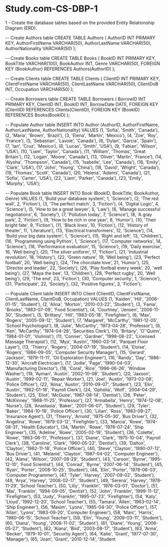 # Study.com-CS-DBP-1

1 - Create the database tables based on the provided Entity Relationship Diagram (ERD).

-- Create Authors table
CREATE TABLE Authors (
    AuthorID INT PRIMARY KEY,
    AuthorFirstName VARCHAR(50),
    AuthorLastName VARCHAR(50),
    AuthorNationality VARCHAR(50)
);

-- Create Books table
CREATE TABLE Books (
    BookID INT PRIMARY KEY,
    BookTitle VARCHAR(100),
    BookAuthor INT,
    Genre VARCHAR(50),
    FOREIGN KEY (BookAuthor) REFERENCES Authors(AuthorID)
);

-- Create Clients table
CREATE TABLE Clients (
    ClientID INT PRIMARY KEY,
    ClientFirstName VARCHAR(50),
    ClientLastName VARCHAR(50),
    ClientDoB INT,
    Occupation VARCHAR(50)
);

-- Create Borrowers table
CREATE TABLE Borrowers (
    BorrowID INT PRIMARY KEY,
    ClientID INT,
    BookID INT,
    BorrowDate DATE,
    FOREIGN KEY (ClientID) REFERENCES Clients(ClientID),
    FOREIGN KEY (BookID) REFERENCES Books(BookID)
);


-- Populate Author table
INSERT INTO Author (AuthorID, AuthorFirstName, AuthorLastName, AuthorNationality)
VALUES
(1, 'Sofia', 'Smith', 'Canada'),
(2, 'Maria', 'Brown', 'Brazil'),
(3, 'Elena', 'Martin', 'Mexico'),
(4, 'Zoe', 'Roy', 'France'),
(5, 'Sebastian', 'Lavoie', 'Canada'),
(6, 'Dylan', 'Garcia', 'Spain'),
(7, 'Ian', 'Cruz', 'Mexico'),
(8, 'Lucas', 'Smith', 'USA'),
(9, 'Fabian', 'Wilson', 'USA'),
(10, 'Liam', 'Taylor', 'Canada'),
(11, 'William', 'Thomas', 'Great Britain'),
(12, 'Logan', 'Moore', 'Canada'),
(13, 'Oliver', 'Martin', 'France'),
(14, 'Alysha', 'Thompson', 'Canada'),
(15, 'Isabelle', 'Lee', 'Canada'),
(16, 'Emily', 'Clark', 'USA'),
(17, 'John', 'Young', 'China'),
(18, 'David', 'Wright', 'Canada'),
(19, 'Thomas', 'Scott', 'Canada'),
(20, 'Helena', 'Adams', 'Canada'),
(21, 'Sofia', 'Carter', 'USA'),
(22, 'Liam', 'Parker', 'Canada'),
(23, 'Emily', 'Murphy', 'USA');

-- Populate Book table
INSERT INTO Book (BookID, BookTitle, BookAuthor, Genre)
VALUES
(1, 'Build your database system', 1, 'Science'),
(2, 'The red wall', 2, 'Fiction'),
(3, 'The perfect match', 3, 'Fiction'),
(4, 'Digital Logic', 4, 'Science'),
(5, 'How to be a great lawyer', 5, 'Law'),
(6, 'Manage successful negotiations', 6, 'Society'),
(7, 'Pollution today', 7, 'Science'),
(8, 'A gray park', 2, 'Fiction'),
(9, 'How to be rich in one year', 8, 'Humor'),
(10, 'Their bright fate', 9, 'Fiction'),
(11, 'Black lines', 10, 'Fiction'),
(12, 'History of theater', 11, 'Literature'),
(13, 'Electrical transformers', 12, 'Science'),
(14, 'Build your big data system', 1, 'Science'),
(15, 'Right and left', 13, 'Children'),
(16, 'Programming using Python', 1, 'Science'),
(17, 'Computer networks', 14, 'Science'),
(18, 'Performance evaluation', 15, 'Science'),
(19, 'Daily exercise', 16, 'Well being'),
(20, 'The silver uniform', 17, 'Fiction'),
(21, 'Industrial revolution', 18, 'History'),
(22, 'Green nature', 19, 'Well being'),
(23, 'Perfect football', 20, 'Well being'),
(24, 'The chocolate love', 21, 'Humor'),
(25, 'Director and leader', 22, 'Society'),
(26, 'Play football every week', 20, 'well being'),
(27, 'Maya the bee', 13, 'Children'),
(28, 'Perfect rugby', 20, 'Well being'),
(29, 'The end', 23, 'Fiction'),
(30, 'Computer security', 1, 'Science'),
(31, 'Participate', 22, 'Society'),
(32, 'Positive figures', 3, 'Fiction');


-- Populate Client table
INSERT INTO Client (ClientID, ClientFirstName, ClientLastName, ClientDoB, Occupation) VALUES
(1, 'Kaiden', 'Hill', '2006-01-15', 'Student'),
(2, 'Alina', 'Morton', '2010-03-22', 'Student'),
(3, 'Fania', 'Brooks', '1983-07-09', 'Food Scientist'),
(4, 'Courtney', 'Jensen', '2006-11-30', 'Student'),
(5, 'Brittany', 'Hill', '1983-05-18', 'Firefighter'),
(6, 'Max', 'Rogers', '2005-09-12', 'Student'),
(7, 'Margaret', 'McCarthy', '1981-12-05', 'School Psychologist'),
(8, 'Julie', 'McCarthy', '1973-04-28', 'Professor'),
(9, 'Ken', 'McCarthy', '1974-04-28', 'Securities Clerk'),
(10, 'Britany', 'O''Quinn', '1984-01-01', 'Violinist'),
(11, 'Conner', 'Gardner', '1998-08-22', 'Licensed Massage Therapist'),
(12, 'Mya', 'Austin', '1960-03-14', 'Parquet Floor Layer'),
(13, 'Thierry', 'Rogers', '2004-07-19', 'Student'),
(14, 'Eloise', 'Rogers', '1984-09-05', 'Computer Security Manager'),
(15, 'Gerard', 'Jackson', '1979-11-11', 'Oil Exploration Engineer'),
(16, 'Randy', 'Day', '1986-12-30', 'Aircraft Electrician'),
(17, 'Jodie', 'Page', '1990-04-03', 'Manufacturing Director'),
(18, 'Coral', 'Rice', '1996-06-26', 'Window Washer'),
(19, 'Ayman', 'Austin', '2002-10-08', 'Student'),
(20, 'Jaxson', 'Austin', '1999-02-11', 'Repair Worker'),
(21, 'Joel', 'Austin', '1973-03-08', 'Police Officer'),
(22, 'Alina', 'Austin', '2010-09-07', 'Student'),
(23, 'Elin', 'Austin', '1962-01-18', 'Payroll Clerk'),
(24, 'Ophelia', 'Wolf', '2004-04-29', 'Student'),
(25, 'Eliot', 'McGuire', '1967-08-14', 'Dentist'),
(26, 'Peter', 'McKinney', '1968-11-25', 'Professor'),
(27, 'Annabella', 'Henry', '1974-12-08', 'Nurse'),
(28, 'Anastasia', 'Baker', '2001-06-07', 'Student'),
(29, 'Tyler', 'Baker', '1984-10-16', 'Police Officer'),
(30, 'Lilian', 'Ross', '1983-09-27', 'Insurance Agent'),
(31, 'Thierry', 'Arnold', '1975-05-30', 'Bus Driver'),
(32, 'Angelina', 'Rowe', '1979-03-12', 'Firefighter'),
(33, 'Marcia', 'Rowe', '1974-08-31', 'Health Educator'),
(34, 'Martin', 'Rowe', '1976-07-24', 'Ship Engineer'),
(35, 'Adeline', 'Rowe', '2005-02-19', 'Student'),
(36, 'Colette', 'Rowe', '1963-06-11', 'Professor'),
(37, 'Diane', 'Clark', '1975-10-04', 'Payroll Clerk'),
(38, 'Caroline', 'Clark', '1960-05-22', 'Dentist'),
(39, 'Dalton', 'Clayton', '1982-11-18', 'Police Officer'),
(40, 'Steve', 'Clayton', '1990-07-12', 'Bus Driver'),
(41, 'Melanie', 'Clayton', '1987-04-02', 'Computer Engineer'),
(42, 'Alana', 'Wilson', '2007-08-29', 'Student'),
(43, 'Carson', 'Byrne', '1995-12-10', 'Food Scientist'),
(44, 'Conrad', 'Byrne', '2007-06-14', 'Student'),
(45, 'Ryan', 'Porter', '2008-10-25', 'Student'),
(46, 'Elin', 'Porter', '1978-06-03', 'Computer Programmer'),
(47, 'Tyler', 'Harvey', '2007-09-02', 'Student'),
(48, 'Arya', 'Harvey', '2008-02-17', 'Student'),
(49, 'Serena', 'Harvey', '1978-11-29', 'School Teacher'),
(50, 'Lilly', 'Franklin', '1976-03-01', 'Doctor'),
(51, 'Mai', 'Franklin', '1994-09-05', 'Dentist'),
(52, 'John', 'Franklin', '1999-11-12', 'Firefighter'),
(53, 'Judy', 'Franklin', '1995-07-23', 'Firefighter'),
(54, 'Katy', 'Lloyd', '1992-12-20', 'School Teacher'),
(55, 'Tamara', 'Allen', '1963-02-14', 'Ship Engineer'),
(56, 'Maxim', 'Lyons', '1985-04-30', 'Police Officer'),
(57, 'Allan', 'Lyons', '1983-09-20', 'Computer Engineer'),
(58, 'Marc', 'Harris', '1980-06-15', 'School Teacher'),
(59, 'Elin', 'Young', '2009-03-11', 'Student'),
(60, 'Diana', 'Young', '2008-11-02', 'Student'),
(61, 'Diane', 'Young', '2006-05-27', 'Student'),
(62, 'Alana', 'Bird', '2003-08-17', 'Student'),
(63, 'Anna', 'Becker', '1979-10-01', 'Security Agent'),
(64, 'Katie', 'Grant', '1977-07-30', 'Manager'),
(65, 'Joan', 'Grant', '2010-12-14', 'Student
